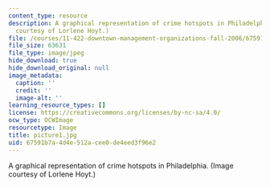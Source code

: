 ```yaml
---
content_type: resource
description: A graphical representation of crime hotspots in Philadelphia. (Image
  courtesy of Lorlene Hoyt.)
file: /courses/11-422-downtown-management-organizations-fall-2006/67591b7a4d4e512acee0de4eed3f96e2_picture1.jpg
file_size: 63631
file_type: image/jpeg
hide_download: true
hide_download_original: null
image_metadata:
  caption: ''
  credit: ''
  image-alt: ''
learning_resource_types: []
license: https://creativecommons.org/licenses/by-nc-sa/4.0/
ocw_type: OCWImage
resourcetype: Image
title: picture1.jpg
uid: 67591b7a-4d4e-512a-cee0-de4eed3f96e2
---
```

A graphical representation of crime hotspots in Philadelphia. (Image courtesy of Lorlene Hoyt.)